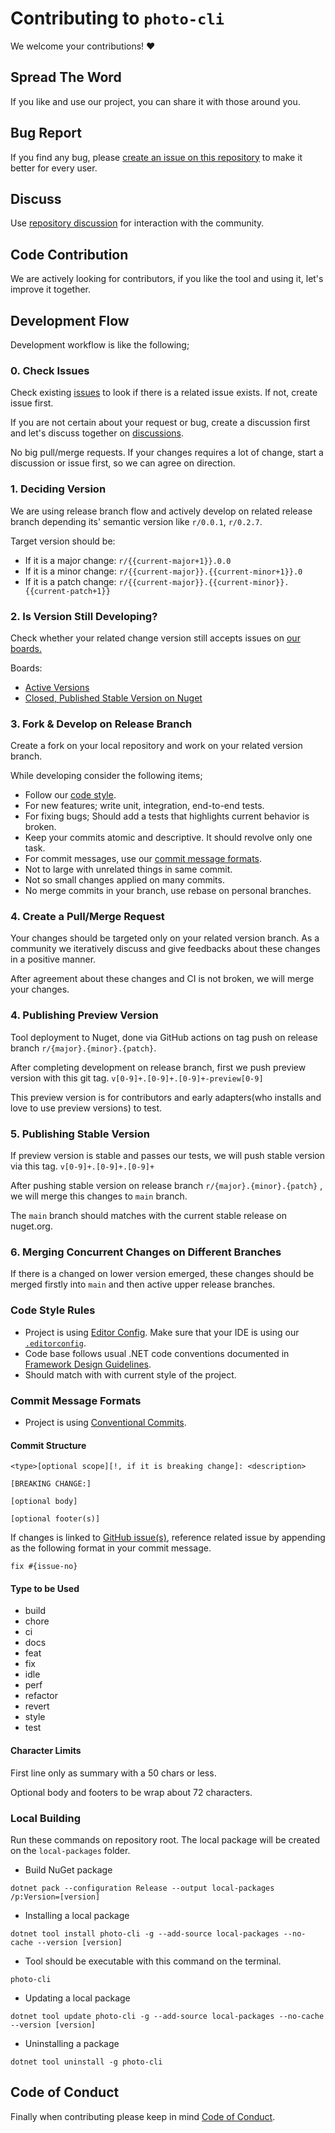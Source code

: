 # Contributing to `photo-cli`

We welcome your contributions! :heart:

## Spread The Word

If you like and use our project, you can share it with those around you.

## Bug Report

If you find any bug, please [create an issue on this repository](https://github.com/photo-cli/photo-cli/issues/new) to make it better for every user.

## Discuss

Use [repository discussion](https://github.com/photo-cli/photo-cli/discussions) for interaction with the community.

## Code Contribution

We are actively looking for contributors, if you like the tool and using it, let's improve it together.

## Development Flow

Development workflow is like the following;

### 0. Check Issues

Check existing [issues](https://github.com/photo-cli/photo-cli/issues) to look if there is a related issue exists. If not, create issue first.

If you are not certain about your request or bug, create a discussion first and let's discuss together on [discussions](https://github.com/photo-cli/photo-cli/discussions).

No big pull/merge requests. If your changes requires a lot of change, start a discussion or issue first, so we can agree on direction.

### 1. Deciding Version

We are using release branch flow and actively develop on related release branch depending its' semantic version like `r/0.0.1`, `r/0.2.7`.

Target version should be:
  - If it is a major change: `r/{{current-major+1}}.0.0`
  - If it is a minor change: `r/{{current-major}}.{{current-minor+1}}.0`
  - If it is a patch change: `r/{{current-major}}.{{current-minor}}.{{current-patch+1}}`

### 2. Is Version Still Developing?

Check whether your related change version still accepts issues on [our boards.](https://github.com/photo-cli/photo-cli/projects)

Boards:
- [Active Versions](https://github.com/photo-cli/photo-cli/projects?query=is:open)
- [Closed, Published Stable Version on Nuget](https://github.com/photo-cli/photo-cli/projects?query=is:closed)

### 3. Fork & Develop on Release Branch

Create a fork on your local repository and work on your related version branch.

While developing consider the following items;

- Follow our [code style](#code-style-rules).
- For new features; write unit, integration, end-to-end tests.
- For fixing bugs; Should add a tests that highlights current behavior is broken.
- Keep your commits atomic and descriptive. It should revolve only one task.
- For commit messages, use our [commit message formats](#commit-message-formats).
- Not to large with unrelated things in same commit.
- Not so small changes applied on many commits.
- No merge commits in your branch, use rebase on personal branches.

### 4. Create a Pull/Merge Request

Your changes should be targeted only on your related version branch. As a community we iteratively discuss and give feedbacks about these changes in a positive manner.

After agreement about these changes and CI is not broken, we will merge your changes.

### 4. Publishing Preview Version

Tool deployment to Nuget, done via GitHub actions on tag push on release branch `r/{major}.{minor}.{patch}`.

After completing development on release branch, first we push preview version with this git tag. `v[0-9]+.[0-9]+.[0-9]+-preview[0-9]`

This preview version is for contributors and early adapters(who installs and love to use preview versions) to test.

### 5. Publishing Stable Version

If preview version is stable and passes our tests, we will push stable version via this tag. `v[0-9]+.[0-9]+.[0-9]+`

After pushing stable version on release branch `r/{major}.{minor}.{patch}` , we will merge this changes to `main` branch.

The `main` branch should matches with the current stable release on nuget.org.

### 6. Merging Concurrent Changes on Different Branches

If there is a changed on lower version emerged, these changes should be merged firstly into `main` and then active upper release branches.

### Code Style Rules

- Project is using [Editor Config](https://editorconfig.org/). Make sure that your IDE is using our [`.editorconfig`](.editorconfig).
- Code base follows usual .NET code conventions documented in [Framework Design Guidelines](https://docs.microsoft.com/en-us/dotnet/standard/design-guidelines/).
- Should match with with current style of the project.

### Commit Message Formats

- Project is using [Conventional Commits](https://www.conventionalcommits.org/en/v1.0.0/).

#### Commit Structure

```
<type>[optional scope][!, if it is breaking change]: <description>

[BREAKING CHANGE:]

[optional body]

[optional footer(s)]
```

If changes is linked to [GitHub issue(s)](https://docs.github.com/en/issues/tracking-your-work-with-issues/linking-a-pull-request-to-an-issue), reference related issue by appending as the following format in your commit message.

```
fix #{issue-no}
```

#### Type to be Used

- build
- chore
- ci
- docs
- feat
- fix
- idle
- perf
- refactor
- revert
- style
- test

#### Character Limits

First line only as summary with a 50 chars or less.

Optional body and footers to be wrap about 72 characters.

### Local Building

Run these commands on repository root. The local package will be created on the `local-packages` folder.

- Build NuGet package

```
dotnet pack --configuration Release --output local-packages /p:Version=[version]
```

- Installing a local package

```
dotnet tool install photo-cli -g --add-source local-packages --no-cache --version [version]
```

- Tool should be executable with this command on the terminal.

```
photo-cli
```

- Updating a local package

```
dotnet tool update photo-cli -g --add-source local-packages --no-cache --version [version]
```

- Uninstalling a package

```
dotnet tool uninstall -g photo-cli
```

## Code of Conduct

Finally when contributing please keep in mind [Code of Conduct](CODE_OF_CONDUCT.md).
